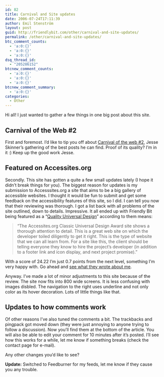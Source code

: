 ```yaml
---
id: 82
title: Carnival and Site updates
date: 2006-07-24T17:11:39
author: Emil Stenström
layout: post
guid: http://friendlybit.com/other/carnival-and-site-updates/
permalink: /other/carnival-and-site-updates/
btc_comment_counts:
  - 'a:0:{}'
  - 'a:0:{}'
  - 'a:0:{}'
dsq_thread_id:
  - "205286152"
btcnew_comment_counts:
  - 'a:0:{}'
  - 'a:0:{}'
  - 'a:0:{}'
btcnew_comment_summary:
  - 'a:0:{}'
categories:
  - Other
---
```

Hi all! I just wanted to gather a few things in one big post about this site.

## Carnival of the Web #2

First and foremost. I&#8217;d like to tip you off about [Carnival of the web #2](http://www.thefutureoftheweb.com/blog/2006/7/carnival-of-the-web-2), Jesse Skinner&#8217;s gathering of the best posts he can find. Proof of its quality? I&#8217;m in it :) Keep up the good work Jesse.

## Featured on Accessites.org

Secondly. This site has gotten a quite a few small updates lately (I hope it didn&#8217;t break things for you). The biggest reason for updates is my submission to Accesssites.org a site that aims to be a big gallery of accessible websites. I thought it would be fun to submit and get some feedback on the accessibility features of this site, so I did. I can tell you now that their reviewing was thorough. I got a list back with all problems of the site outlined, down to details. Impressive. It all ended up with Friendly Bit being featured as a &#8220;[Quality Universal Design](http://accessites.org/checklist/#chk3)&#8221; according to them means:

> &#8220;The Accessites.org Classic Universal Design Award site shows a thorough attention to detail. This is a great web site on which the developer toiled diligently to get it right. This is the type of website that we can all learn from. For a site like this, the client should be telling everyone they know to hire the project’s developer (in addition to a footer link and icon display, and next project promise).&#8221;

With a score of 24.22 I&#8217;m just 0.7 points from the next level, something I&#8217;m very happy with. Go ahead and [see what they wrote about me](http://accessites.org/showcase/ "What Accessites wrote about Friendly Bit").

Anyway. I&#8217;ve made a lot of minor adjustments to this site because of the review. The site now fits into 800 wide screens. It is less confusing with images disbled. The navigation to the right uses underline and not only color as its hover decoration. Lots of little things like that.

## Updates to how comments work

Of other reasons I&#8217;ve also tuned the comments a bit. The trackbacks and pingpack got moved down (they were just annoying to anyone trying to follow a discussion). Now you&#8217;ll find them at the bottom of the article. You will also be able to edit your comment for 10 minutes after it&#8217;s posted. I&#8217;ll see how this works for a while, let me know if something breaks (check the contact page for e-mail).

Any other changes you&#8217;d like to see?

**Update:** Switched to Feedburner for my feeds, let me know if they cause you any trouble.
